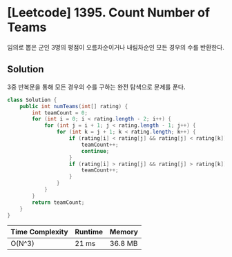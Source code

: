 # [Leetcode] 1395. Count Number of Teams

임의로 뽑은 군인 3명의 평점이 오름차순이거나 내림차순인 모든 경우의 수를 반환한다.

## Solution

3중 반복문을 통해 모든 경우의 수를 구하는 완전 탐색으로 문제를 푼다.

```java
class Solution {
    public int numTeams(int[] rating) {
        int teamCount = 0;
        for (int i = 0; i < rating.length - 2; i++) {
            for (int j = i + 1; j < rating.length - 1; j++) {
                for (int k = j + 1; k < rating.length; k++) {
                    if (rating[i] < rating[j] && rating[j] < rating[k]) {
                        teamCount++;
                        continue;
                    }
                    if (rating[i] > rating[j] && rating[j] > rating[k]) {
                        teamCount++;
                    }
                }
            }
        }
        return teamCount;
    }
}
```

| Time Complexity | Runtime | Memory |
|-----------------|---------|--------|
| O(N^3) | 21 ms | 36.8 MB |
